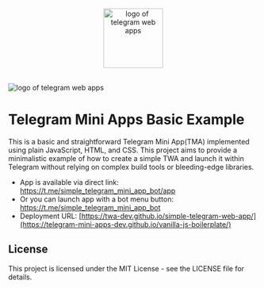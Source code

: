
<p align="center">
  <br>
  <img width="120" src="./assets/tapps.png" alt="logo of telegram web apps">
  <br>
  <br>
</p>

![logo of telegram web apps](./assets/tapps.png)

# Telegram Mini Apps Basic Example

This is a basic and straightforward Telegram Mini App(TMA) implemented using plain JavaScript, HTML, and CSS. This project aims to provide a minimalistic example of how to create a simple TWA and launch it within Telegram without relying on complex build tools or bleeding-edge libraries.

- App is available via direct link: <https://t.me/simple_telegram_mini_app_bot/app>
- Or you can launch app with a bot menu button: <https://t.me/simple_telegram_mini_app_bot>
- Deployment URL: [https://twa-dev.github.io/simple-telegram-web-app/](https://telegram-mini-apps-dev.github.io/vanilla-js-boilerplate/)

## License

This project is licensed under the MIT License - see the LICENSE file for details.
